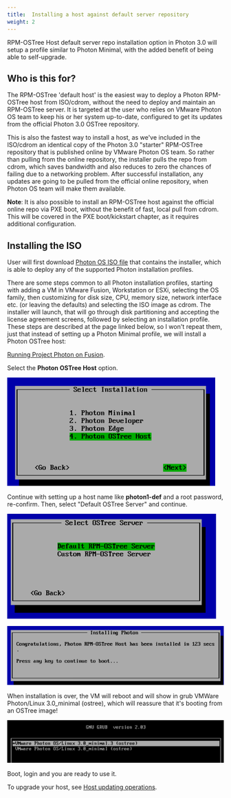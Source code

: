```yaml
---
title:  Installing a host against default server repository
weight: 2
---
```


RPM-OSTree Host default server repo installation option in Photon 3.0 will setup a profile similar to Photon Minimal, with the added benefit of being able to self-upgrade.   

## Who is this for?

The RPM-OSTree 'default host' is the easiest way to deploy a Photon RPM-OSTree host from ISO/cdrom, without the need to deploy and maintain an RPM-OSTree server. It is targeted at the user who relies on VMware Photon OS team to keep his or her system up-to-date, configured to get its updates from the official Photon 3.0 OSTree repository.

This is also the fastest way to install a host, as we've included in the ISO/cdrom an identical copy of the Photon 3.0 "starter" RPM-OSTree repository that is published online by VMware Photon OS team. So rather than pulling from the online repository, the installer pulls the repo from cdrom, which saves bandwidth and also reduces to zero the chances of failing due to a networking problem. After successful installation, any updates are going to be pulled from the official online repository, when Photon OS team will make them available.    

**Note**: It is also possible to install an RPM-OSTree host against the official online repo via PXE boot, without the benefit of fast, local pull from cdrom. This will be covered in the PXE boot/kickstart chapter, as it requires additional configuration.

## Installing the ISO

User will first download [Photon OS ISO file](https://github.com/vmware/photon/wiki/Downloading-Photon-OS) that contains the installer, which is able to deploy any of the supported Photon installation profiles.

There are some steps common to all Photon installation profiles, starting with adding a VM in VMware Fusion, Workstation or ESXi, selecting the OS family, then customizing for disk size, CPU, memory size, network interface etc. (or leaving the defaults) and selecting the ISO image as cdrom. The installer will launch, that will go through disk partitioning and accepting the license agreement screens, followed by selecting an installation profile.
These steps are described at the page linked below, so I won't repeat them, just that instead of setting up a Photon Minimal profile, we will install a Photon OSTree host:   

[Running Project Photon on Fusion](../../../installation-guide/run-photon-on-fusion/).

Select the **Photon OSTree Host** option.

![PhotonChooseHost](../../../images/rpmostree-install-options.png)

Continue with setting up a host name like **photon1-def** and a root password, re-confirm.
Then, select "Default OSTree Server" and continue.

![PhotonChooseHostDefault](../../../images/rpmostree-default.png)

![PhotonHostDefaultFinish](../../../images/photon-os-finish.png)

When installation is over, the VM will reboot and will show in grub VMWare Photon/Linux 3.0_minimal (ostree), which will reassure that it's booting from an OSTree image!  

![PhotonHostFirstRebootGrub](../../../images/rpmostree-grub.png)  

Boot, login and you are ready to use it.

To upgrade your host, see [Host updating operations](../host-updating-operations/).

